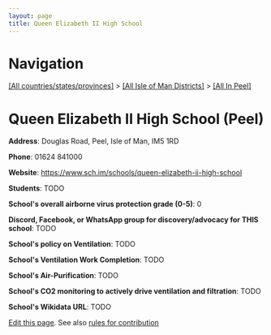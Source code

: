 ```yaml
---
layout: page
title: Queen Elizabeth II High School
---
```

# Navigation

[[All countries/states/provinces]](../../..) > [[All Isle of Man Districts]](../..) > [[All In Peel]](..)

# Queen Elizabeth II High School (Peel)

**Address**: Douglas Road, Peel, Isle of Man, IM5 1RD

**Phone**: 01624 841000

**Website**: <https://www.sch.im/schools/queen-elizabeth-ii-high-school>

**Students**: TODO

**School's overall airborne virus protection grade (0-5)**: 0

**Discord, Facebook, or WhatsApp group for discovery/advocacy for THIS school**: TODO

**School's policy on Ventilation**: TODO

**School's Ventilation Work Completion**: TODO

**School's Air-Purification**: TODO

**School's CO2 monitoring to actively drive ventilation and filtration**: TODO

**School's Wikidata URL**: TODO


[Edit this page](https://github.com/ventilate-schools/IoM/edit/main/./Peel/Queen_Elizabeth_II_High_School.md). See also [rules for contribution](../../../contribution-rules/)